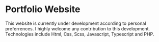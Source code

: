 
# Portfolio Website

This website is currently under development according to personal preferrences.
I highly welcome any contribution to this development.
Technologies include Html, Css, Scss, Javascript, Typescript and PHP.